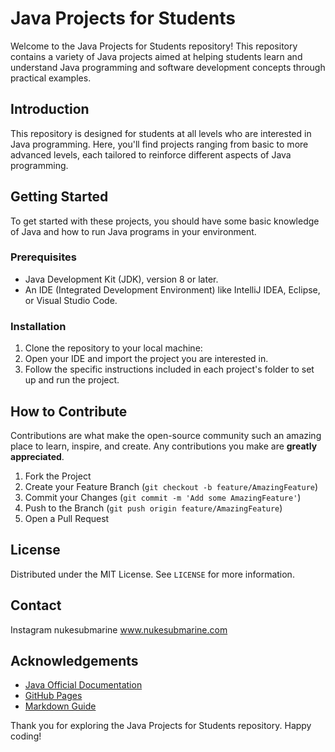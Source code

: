 # Java Projects for Students

Welcome to the Java Projects for Students repository! This repository contains a variety of Java projects aimed at helping students learn and understand Java programming and software development concepts through practical examples.

## Introduction

This repository is designed for students at all levels who are interested in Java programming. Here, you'll find projects ranging from basic to more advanced levels, each tailored to reinforce different aspects of Java programming.

## Getting Started

To get started with these projects, you should have some basic knowledge of Java and how to run Java programs in your environment.

### Prerequisites

- Java Development Kit (JDK), version 8 or later.
- An IDE (Integrated Development Environment) like IntelliJ IDEA, Eclipse, or Visual Studio Code.

### Installation

1. Clone the repository to your local machine:
2. Open your IDE and import the project you are interested in.
3. Follow the specific instructions included in each project's folder to set up and run the project.

## How to Contribute

Contributions are what make the open-source community such an amazing place to learn, inspire, and create. Any contributions you make are **greatly appreciated**.

1. Fork the Project
2. Create your Feature Branch (`git checkout -b feature/AmazingFeature`)
3. Commit your Changes (`git commit -m 'Add some AmazingFeature'`)
4. Push to the Branch (`git push origin feature/AmazingFeature`)
5. Open a Pull Request

## License

Distributed under the MIT License. See `LICENSE` for more information.

## Contact

Instagram nukesubmarine
www.nukesubmarine.com

## Acknowledgements

- [Java Official Documentation](https://docs.oracle.com/javase/8/docs/)
- [GitHub Pages](https://pages.github.com/)
- [Markdown Guide](https://www.markdownguide.org)


Thank you for exploring the Java Projects for Students repository. Happy coding!


